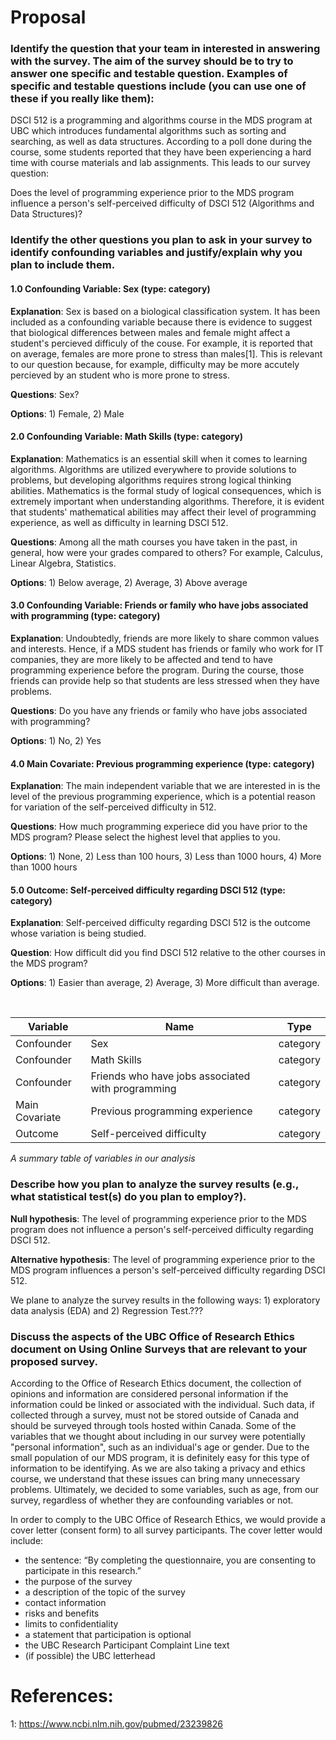 # Proposal

### Identify the question that your team in interested in answering with the survey. The aim of the survey should be to try to answer one specific and testable question. Examples of specific and testable questions include (you can use one of these if you really like them):

DSCI 512 is a programming and algorithms course in the MDS program at UBC which introduces fundamental algorithms such as sorting and searching, as well as data structures. According to a poll done during the course, some students reported that they have been experiencing a hard time with course materials and lab assignments. This leads to our survey question:

Does the level of programming experience prior to the MDS program influence a person's self-perceived difficulty of DSCI 512 (Algorithms and Data Structures)?

### Identify the other questions you plan to ask in your survey to identify confounding variables and justify/explain why you plan to include them.

#### 1.0 Confounding Variable: Sex (type: category)

**Explanation**: Sex is based on a biological classification system.  It has been included as a confounding variable because there is evidence to suggest that biological differences between males and female might affect a student's percieved difficuly of the couse.  For example, it is reported that on average, females are more prone to stress than males[1].  This is relevant to our question because, for example, difficulty may be more accutely percieved by an student who is more prone to stress.  

**Questions**: Sex?

**Options**: 1) Female, 2) Male

#### 2.0 Confounding Variable: Math Skills (type: category)


**Explanation**: Mathematics is an essential skill when it comes to learning algorithms. Algorithms are utilized everywhere to provide solutions to problems, but developing algorithms requires strong logical thinking abilities. Mathematics is the formal study of logical consequences, which is extremely important when understanding algorithms. Therefore, it is evident that students' mathematical abilities may affect their level of programming experience, as well as difficulty in learning DSCI 512.

**Questions**: Among all the math courses you have taken in the past, in general, how were your grades compared to others? For example, Calculus, Linear Algebra, Statistics.

**Options**: 1) Below average, 2) Average, 3) Above average


#### 3.0 Confounding Variable: Friends or family who have jobs associated with programming (type: category)

**Explanation**: Undoubtedly, friends are more likely to share common values and interests. Hence, if a MDS student has friends or family who work for IT companies, they are more likely to be affected and tend to have programming experience before the program. During the course, those friends can provide help so that students are less stressed when they have problems.

**Questions**: Do you have any friends or family who have jobs associated with programming?

**Options**: 1) No, 2) Yes


#### 4.0 Main Covariate: Previous programming experience (type: category)

**Explanation**: The main independent variable that we are interested in is the level of the previous programming experience, which is a potential reason for variation of the self-perceived difficulty in 512.

**Questions**: How much programming experiece did you have prior to the MDS program?  Please select the highest level that applies to you.

**Options**: 1) None, 2) Less than 100 hours, 3) Less than 1000 hours, 4) More than 1000 hours


#### 5.0 Outcome: Self-perceived difficulty regarding DSCI 512 (type: category)

**Explanation**: Self-perceived difficulty regarding DSCI 512 is the outcome whose variation is being studied.

**Question**: How difficult did you find DSCI 512 relative to the other courses in the MDS program?

**Options**: 1) Easier than average,  2) Average, 3) More difficult than average.

<br>

| Variable | Name | Type |
|---|---|---|
| Confounder | Sex | category |
| Confounder | Math Skills | category |
| Confounder | Friends who have jobs associated with programming | category |
| Main Covariate | Previous programming experience | category |
| Outcome | Self-perceived difficulty | category |

_A summary table of variables in our analysis_

### Describe how you plan to analyze the survey results (e.g., what statistical test(s) do you plan to employ?).

**Null hypothesis**: The level of programming experience prior to the MDS program does not influence a person's self-perceived difficulty regarding DSCI 512.

**Alternative hypothesis**: The level of programming experience prior to the MDS program influences a person's self-perceived difficulty regarding DSCI 512.

We plane to analyze the survey results in the following ways: 1) exploratory data analysis (EDA)
and 2) Regression Test.???

### Discuss the aspects of the UBC Office of Research Ethics document on Using Online Surveys that are relevant to your proposed survey.

According to the Office of Research Ethics document, the collection of opinions and information are considered personal information if the information could be linked or associated with the individual. Such data, if collected through a survey, must not be stored outside of Canada and should be surveyed through tools hosted within Canada. Some of the variables that we thought about including in our survey were potentially "personal information", such as an individual's age or gender. Due to the small population of our MDS program, it is definitely easy for this type of information to be identifying. As we are also taking a privacy and ethics course, we understand that these issues can bring many unnecessary problems. Ultimately, we decided to some variables, such as age, from our survey, regardless of whether they are confounding variables or not.

In order to comply to the UBC Office of Research Ethics, we would provide a cover letter (consent form) to all survey participants. The cover letter would include:

- the sentence:  “By completing the questionnaire, you are consenting to participate in this research.”
- the purpose of the survey
- a description of the topic of the survey
- contact information
- risks and benefits
- limits to confidentiality
-  a statement that participation is optional
- the UBC Research Participant Complaint Line text
- (if possible) the UBC letterhead

# References:

1: https://www.ncbi.nlm.nih.gov/pubmed/23239826
